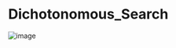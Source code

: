 # Dichotonomous_Search

![image](https://github.com/syed-azim-git/Dichotonomous_Search/assets/99604368/54c5dc89-66f7-47bb-ba96-3aa409e9afd8)
